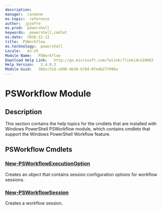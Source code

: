 ```yaml
---
description:  
manager:  carmonm
ms.topic:  reference
author:  jpjofre
ms.prod:  powershell
keywords:  powershell,cmdlet
ms.date:  2016-12-12
title:  PSWorkflow
ms.technology:  powershell
Locale:   en-US
Module Name:   PSWorkflow
Download Help Link:   http://go.microsoft.com/fwlink/?linkid=210603
Help Version:   3.4.0.2
Module Guid:   3b6cc51d-c096-4b38-b78d-0fed6277096a
---
```



# PSWorkflow Module
## Description
This section contains the help topics for the cmdlets that are installed with Windows PowerShell PSWorkflow module, which contains cmdlets that support the Windows PowerShell Workflow feature.

## PSWorkflow Cmdlets
### [New-PSWorkflowExecutionOption](New-PSWorkflowExecutionOption.md)
Creates an object that contains session configuration options for workflow sessions.


### [New-PSWorkflowSession](New-PSWorkflowSession.md)
Creates a workflow session.


